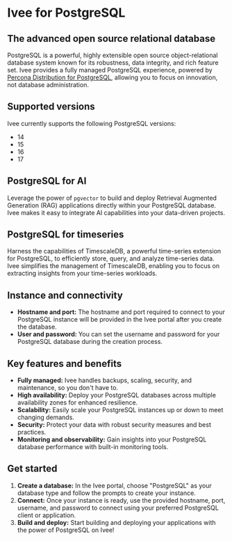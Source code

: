 # Ivee for PostgreSQL

## The advanced open source relational database

PostgreSQL is a powerful, highly extensible open source object-relational database system known for its robustness, 
data integrity, and rich feature set. Ivee provides a fully managed PostgreSQL experience, 
powered by [Percona Distribution for PostgreSQL](https://www.percona.com/postgresql/software/postgresql-distribution), 
allowing you to focus on innovation, not database administration.

## Supported versions

Ivee currently supports the following PostgreSQL versions:

* 14
* 15
* 16
* 17

## PostgreSQL for AI

Leverage the power of `pgvector` to build and deploy Retrieval Augmented Generation (RAG) applications 
directly within your PostgreSQL database. Ivee makes it easy to integrate AI capabilities into your data-driven projects.

## PostgreSQL for timeseries

Harness the capabilities of TimescaleDB, a powerful time-series extension for PostgreSQL, 
to efficiently store, query, and analyze time-series data. Ivee simplifies the management of 
TimescaleDB, enabling you to focus on extracting insights from your time-series workloads.

## Instance and connectivity

* **Hostname and port:** The hostname and port required to connect to your PostgreSQL instance will be provided in the Ivee portal after you create the database.
* **User and password:** You can set the username and password for your PostgreSQL database during the creation process.

## Key features and benefits

* **Fully managed:** Ivee handles backups, scaling, security, and maintenance, so you don't have to.
* **High availability:** Deploy your PostgreSQL databases across multiple availability zones for enhanced resilience.
* **Scalability:** Easily scale your PostgreSQL instances up or down to meet changing demands.
* **Security:** Protect your data with robust security measures and best practices.
* **Monitoring and observability:** Gain insights into your PostgreSQL database performance with built-in monitoring tools.

## Get started

1. **Create a database:** In the Ivee portal, choose "PostgreSQL" as your database type and follow the prompts to create your instance.
2. **Connect:** Once your instance is ready, use the provided hostname, port, username, and password to connect using your preferred PostgreSQL client or application.
3. **Build and deploy:** Start building and deploying your applications with the power of PostgreSQL on Ivee!
